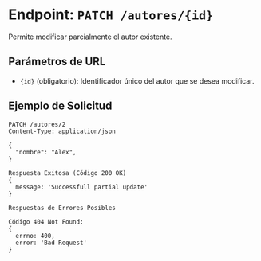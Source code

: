 # Endpoint: `PATCH /autores/{id}`

Permite modificar parcialmente el autor existente.

## Parámetros de URL
- `{id}` (obligatorio): Identificador único del autor que se desea modificar.

## Ejemplo de Solicitud
```http
PATCH /autores/2
Content-Type: application/json

{
  "nombre": "Alex",
}

Respuesta Exitosa (Código 200 OK)
{ 
  message: 'Successfull partial update'
}

Respuestas de Errores Posibles

Código 404 Not Found:
{ 
  errno: 400, 
  error: 'Bad Request'
}
